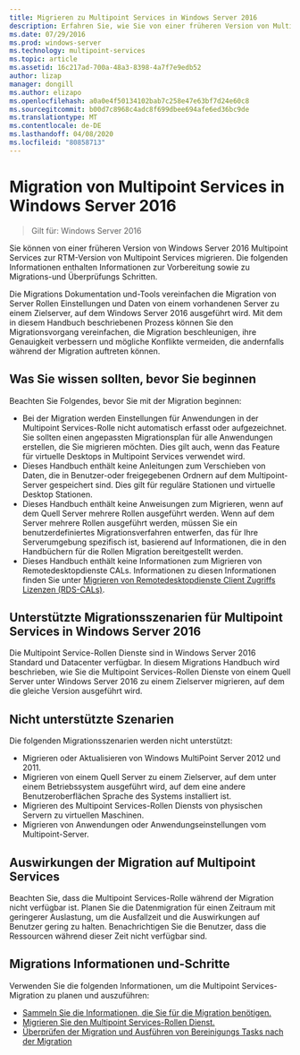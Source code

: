 ```yaml
---
title: Migrieren zu Multipoint Services in Windows Server 2016
description: Erfahren Sie, wie Sie von einer früheren Version von Multipoint Services migrieren.
ms.date: 07/29/2016
ms.prod: windows-server
ms.technology: multipoint-services
ms.topic: article
ms.assetid: 16c217ad-700a-48a3-8398-4a7f7e9edb52
author: lizap
manager: dongill
ms.author: elizapo
ms.openlocfilehash: a0a0e4f50134102bab7c258e47e63bf7d24e60c8
ms.sourcegitcommit: b00d7c8968c4adc8f699dbee694afe6ed36bc9de
ms.translationtype: MT
ms.contentlocale: de-DE
ms.lasthandoff: 04/08/2020
ms.locfileid: "80858713"
---
```

# <a name="multipoint-services-migration-in-windows-server-2016"></a>Migration von Multipoint Services in Windows Server 2016
>Gilt für: Windows Server 2016

Sie können von einer früheren Version von Windows Server 2016 Multipoint Services zur RTM-Version von Multipoint Services migrieren. Die folgenden Informationen enthalten Informationen zur Vorbereitung sowie zu Migrations-und Überprüfungs Schritten.

Die Migrations Dokumentation und-Tools vereinfachen die Migration von Server Rollen Einstellungen und Daten von einem vorhandenen Server zu einem Zielserver, auf dem Windows Server 2016 ausgeführt wird. Mit dem in diesem Handbuch beschriebenen Prozess können Sie den Migrationsvorgang vereinfachen, die Migration beschleunigen, ihre Genauigkeit verbessern und mögliche Konflikte vermeiden, die andernfalls während der Migration auftreten können. 

## <a name="what-to-know-before-you-begin"></a>Was Sie wissen sollten, bevor Sie beginnen
Beachten Sie Folgendes, bevor Sie mit der Migration beginnen:

- Bei der Migration werden Einstellungen für Anwendungen in der Multipoint Services-Rolle nicht automatisch erfasst oder aufgezeichnet. Sie sollten einen angepassten Migrationsplan für alle Anwendungen erstellen, die Sie migrieren möchten. Dies gilt auch, wenn das Feature für virtuelle Desktops in Multipoint Services verwendet wird.
- Dieses Handbuch enthält keine Anleitungen zum Verschieben von Daten, die in Benutzer-oder freigegebenen Ordnern auf dem Multipoint-Server gespeichert sind. Dies gilt für reguläre Stationen und virtuelle Desktop Stationen.
- Dieses Handbuch enthält keine Anweisungen zum Migrieren, wenn auf dem Quell Server mehrere Rollen ausgeführt werden. Wenn auf dem Server mehrere Rollen ausgeführt werden, müssen Sie ein benutzerdefiniertes Migrationsverfahren entwerfen, das für Ihre Serverumgebung spezifisch ist, basierend auf Informationen, die in den Handbüchern für die Rollen Migration bereitgestellt werden.
- Dieses Handbuch enthält keine Informationen zum Migrieren von Remotedesktopdienste CALs. Informationen zu diesen Informationen finden Sie unter [Migrieren von Remotedesktopdienste Client Zugriffs Lizenzen (RDS-CALs)](https://technet.microsoft.com/library/dd851844.aspx).

## <a name="supported-migration-scenarios-for-multipoint-services-in-windows-server-2016"></a>Unterstützte Migrationsszenarien für Multipoint Services in Windows Server 2016
Die Multipoint Service-Rollen Dienste sind in Windows Server 2016 Standard und Datacenter verfügbar. In diesem Migrations Handbuch wird beschrieben, wie Sie die Multipoint Services-Rollen Dienste von einem Quell Server unter Windows Server 2016 zu einem Zielserver migrieren, auf dem die gleiche Version ausgeführt wird.

## <a name="scenarios-that-are-not-supported"></a>Nicht unterstützte Szenarien

Die folgenden Migrationsszenarien werden nicht unterstützt:

- Migrieren oder Aktualisieren von Windows MultiPoint Server 2012 und 2011.
- Migrieren von einem Quell Server zu einem Zielserver, auf dem unter einem Betriebssystem ausgeführt wird, auf dem eine andere Benutzeroberflächen Sprache des Systems installiert ist.
- Migrieren des Multipoint Services-Rollen Diensts von physischen Servern zu virtuellen Maschinen.
- Migrieren von Anwendungen oder Anwendungseinstellungen vom Multipoint-Server.

## <a name="the-impact-of-migration-on-multipoint-services"></a>Auswirkungen der Migration auf Multipoint Services
Beachten Sie, dass die Multipoint Services-Rolle während der Migration nicht verfügbar ist. Planen Sie die Datenmigration für einen Zeitraum mit geringerer Auslastung, um die Ausfallzeit und die Auswirkungen auf Benutzer gering zu halten. Benachrichtigen Sie die Benutzer, dass die Ressourcen während dieser Zeit nicht verfügbar sind.

## <a name="migration-information-and-steps"></a>Migrations Informationen und-Schritte
Verwenden Sie die folgenden Informationen, um die Multipoint Services-Migration zu planen und auszuführen:

- [Sammeln Sie die Informationen, die Sie für die Migration benötigen.](multipoint-services-migration-preparation.md)
- [Migrieren Sie den Multipoint Services-Rollen Dienst.](multipoint-services-migration-steps.md)
- [Überprüfen der Migration und Ausführen von Bereinigungs Tasks nach der Migration](multipoint-services-post-migration-steps.md)
